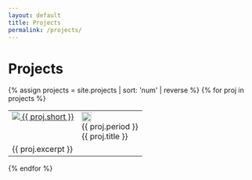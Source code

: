 ```yaml
---
layout: default
title: Projects
permalink: /projects/
---
```


<h1 class="mt-4">Projects</h1>
{% assign projects = site.projects | sort: 'num' | reverse %}
{% for proj in projects %}
<table class="project" cellspacing="0" cellpadding="0">
    <tbody>
        <tr>
            <td class="proj-left" align="center" valign="top">
             <a target='_blank' href="{{ proj.ref }}" title="Show Project">
                <span class="proj-logo">
                    <img src="{{ "/" | relative_url }}/assets/images/{{ proj.logo }}" class="project-image" />
                </span>
                {{ proj.short }}
             </a>
            </td>
            <td class="proj-right">
                <div class="alignright">
                    <a class="button" target='_blank' href="{{ proj.ref }}" title="Show Project">
                        <img style="width: 20px; height: 20px; border: none;" src="{{ "/" | relative_url }}assets/images/arrowright.png" />
                    </a>
                </div>
                {{ proj.period }}
                <div class="proj-title">{{ proj.title }}</div>
            </td>
        </tr>
        <tr>
            <td colspan=2 class="proj-colspan">
                {{ proj.excerpt }}
            </td>
        </tr>
    </tbody>
</table>
{% endfor %}
